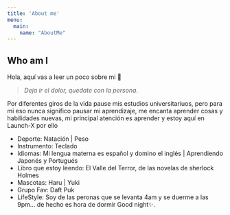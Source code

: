 ```yaml
---
title: 'About me'
menu:
  main:
    name: "AboutMe"
---
```


## Who am I

Hola, aquí vas a leer un poco sobre mi 🤩

> _Deja ir el dolor, quedate con la persona._

Por diferentes giros de la vida pause mis estudios universitariuos, pero para mi eso nunca significo pausar mi aprendizaje, me encanta aprender cosas y 
habilidades nuevas, mi principal atención es aprender y estoy aquí en Launch-X por ello
- Deporte: Natación | Peso
- Instrumento: Teclado
- Idiomas: Mi lengua materna es español y domino el inglés | Aprendiendo Japonés y Portugués
- Libro que estoy leendo: El Valle del Terror, de las novelas de sherlock Holmes
- Mascotas: Haru | Yuki
- Grupo Fav: Daft Puk
- LifeStyle: Soy de las peronas que se levanta 4am y se duerme a las 9pm... de hecho es hora de dormir Good night✨.

